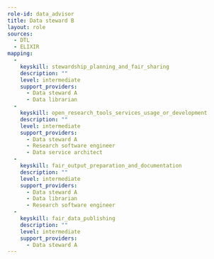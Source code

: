 ```yaml
---
role-id: data_advisor
title: Data steward B
layout: role
sources: 
  - DTL
  - ELIXIR
mapping: 
  - 
    keyskill: stewardship_planning_and_fair_sharing
    description: ""
    level: intermediate
    support_providers: 
      - Data steward A
      - Data librarian
  - 
    keyskill: open_research_tools_services_usage_or_development
    description: ""
    level: intermediate
    support_providers: 
      - Data steward A
      - Research software engineer
      - Data service architect
  - 
    keyskill: fair_output_preparation_and_documentation
    description: ""
    level: intermediate
    support_providers: 
      - Data steward A
      - Data librarian
      - Research software engineer
  - 
    keyskill: fair_data_publishing
    description: ""
    level: intermediate
    support_providers: 
      - Data steward A
---
```


